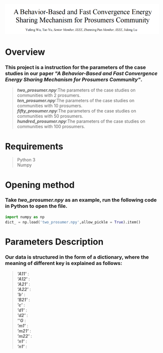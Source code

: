 <div align="center">
  <img src = "title.png"/>
</div>  

# Overview  
### This project is a instruction for the parameters of the case studies in our paper  _**"A Behavior-Based and Fast Convergence Energy Sharing Mechanism for Prosumers Community"**_.  
> _**two_prosumer.npy**_:The parameters of the case studies on communities with 2 prosumers.  
> _**ten_prosumer.npy**_:The parameters of the case studies on communities with 10 prosumers.  
> _**fifty_prosumer.npy**_:The parameters of the case studies on communities with 50 prosumers.  
> _**hundred_prosumer.npy**_:The parameters of the case studies on communities with 100 prosumers.
# Requirements
>Python 3  
>Numpy  
# Opening method
### Take _**two_prosumer.npy**_ as an example, run the following code in Python to open the file.  
```Python
import numpy as np
dict_ = np.load('two_prosumer.npy',allow_pickle = True).item()
```
# Parameters Description
### Our data is structured in the form of a dictionary, where the meaning of different key is explained as follows:  

>_**'A11'**_ :  
>_**'A12'**_ :  
>_**'A21'**_ :  
>_**'A22'**_ :  
>_**'b'**_ :  
>_**'B21'**_ :  
>_**'c'**_ :  
>_**'d1'**_ :  
>_**'d2'**_ :  
>_**''G**_ :  
>_**'m1'**_ :   
>_**'m21'**_ :  
>_**'m22'**_ :  
>_**'n1'**_ :  
>_**'n1'**_ :  

